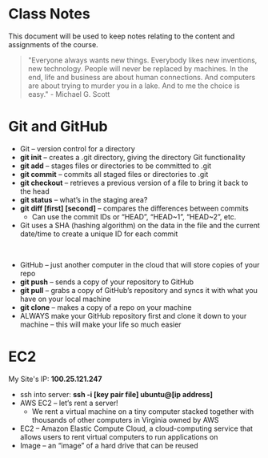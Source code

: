 # Class Notes
This document will be used to keep notes relating to the content and assignments of the course.

> "Everyone always wants new things. Everybody likes new inventions, new technology. People will never be replaced by machines. In the end, life and business are about human connections. And computers are about trying to murder you in a lake. And to me the choice is easy." - Michael G. Scott

# Git and GitHub
* Git – version control for a directory
* <b>git init</b> – creates a .git directory, giving the directory Git functionality
* <b>git add</b> – stages files or directories to be committed to .git
* <b>git commit</b> – commits all staged files or directories to .git
* <b>git checkout</b> – retrieves a previous version of a file to bring it back to the head
* <b>git status</b> – what’s in the staging area?
* <b>git diff [first] [second]</b> – compares the differences between commits
    * Can use the commit IDs or “HEAD”, “HEAD\~1”, “HEAD\~2”, etc.
* Git uses a SHA (hashing algorithm) on the data in the file and the current date/time to create a unique ID for each commit
<br>

* GitHub – just another computer in the cloud that will store copies of your repo
* <b>git push</b> – sends a copy of your repository to GitHub
* <b>git pull</b> – grabs a copy of GitHub’s repository and syncs it with what you have on your local machine
* <b>git clone</b> – makes a copy of a repo on your machine
* ALWAYS make your GitHub repository first and clone it down to your machine – this will make your life so much easier

# EC2
My Site's IP: <b>100.25.121.247</b>

* ssh into server: <b>ssh -i [key pair file] ubuntu@[ip address]</b>
* AWS EC2 – let’s rent a server!
    * We rent a virtual machine on a tiny computer stacked together with thousands of other computers in Virginia owned by AWS
* EC2 – Amazon Elastic Compute Cloud, a cloud-computing service that allows users to rent virtual computers to run applications on
* Image – an “image” of a hard drive that can be reused
